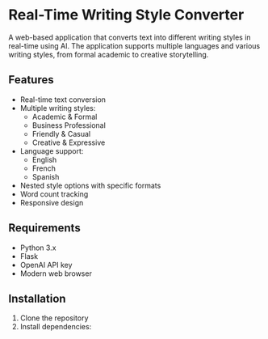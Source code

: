 # Real-Time Writing Style Converter

A web-based application that converts text into different writing styles in real-time using AI. The application supports multiple languages and various writing styles, from formal academic to creative storytelling.

## Features

- Real-time text conversion
- Multiple writing styles:
  - Academic & Formal
  - Business Professional
  - Friendly & Casual
  - Creative & Expressive
- Language support:
  - English
  - French
  - Spanish
- Nested style options with specific formats
- Word count tracking
- Responsive design

## Requirements

- Python 3.x
- Flask
- OpenAI API key
- Modern web browser

## Installation

1. Clone the repository
2. Install dependencies: 